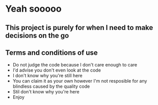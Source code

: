 # Yeah sooooo

## This project is purely for when I need to make decisions on the go


## **Terms and conditions of use**

* Do not judge the code because I don't care enough to care
* I'd advise you don't even look at the code
* I don't know why you're still here
* You can claim it as your own however I'm not resposible for any blindless caused by the quality code
* Stil don't know why you're here
* Enjoy


